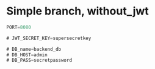 # Simple branch, without_jwt

```js
PORT=8080

# JWT_SECRET_KEY=supersecretkey

# DB_name=backend_db
# DB_HOST=admin
# DB_PASS=secretpassword
```
